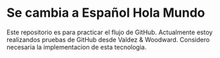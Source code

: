 # Se cambia a Español Hola Mundo
Este repositorio es para practicar el flujo de GitHub.
Actualmente estoy realizandos pruebas de GitHub desde Valdez & Woodward.
Considero necesaria la implementacion de esta tecnologia.
